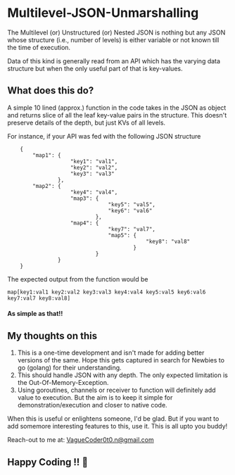 # Multilevel-JSON-Unmarshalling
The Multilevel (or) Unstructured (or) Nested JSON is nothing but any JSON whose structure (i.e., number of levels) is either variable or not known till the time of execution.

Data of this kind is generally read from an API which has the varying data structure but when the only useful part of that is key-values.

## What does this do?
A simple 10 lined (approx.) function in the code takes in the JSON as object and returns slice of all the leaf key-value pairs in the structure. This doesn't preserve details of the depth, but just KVs of all levels.

For instance, if your API was fed with the following JSON structure
```
	{
		"map1": {
					"key1": "val1",
					"key2": "val2",
					"key3": "val3"
				},
		"map2": {
					"key4": "val4",
					"map3": {
								"key5": "val5",
								"key6": "val6"
							},
					"map4": {
								"key7": "val7",
								"map5": {
											"key8": "val8"
										}
							}
				}
	}
```

The expected output from the function would be
```
map[key1:val1 key2:val2 key3:val3 key4:val4 key5:val5 key6:val6 key7:val7 key8:val8]
```

#### As simple as that!!

## My thoughts on this
1. This is a one-time development and isn't made for adding better versions of the same. Hope this gets captured in search for Newbies to go (golang) for their understanding.
1. This should handle JSON with any depth. The only expected limitation is the Out-Of-Memory-Exception.
1. Using goroutines, channels or receiver to function will definitely add value to execution. But the aim is to keep it simple for demonstration/execution and closer to native code.

When this is useful or enlightens someone, I'd be glad. But if you want to add somemore interesting features to this, use it. This is all upto you buddy!

Reach-out to me at: VagueCoder0t0.n@gmail.com

## Happy Coding !! :metal: